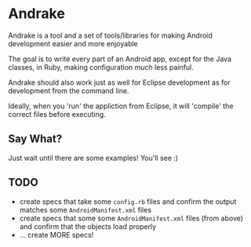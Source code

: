 Andrake
=======

Andrake is a tool and a set of tools/libraries for making Android development easier and more enjoyable

The goal is to write every part of an Android app, except for the Java classes, in Ruby, making configuration *much* less painful.

Andrake should also work just as well for Eclipse development as for development from the command line.

Ideally, when you 'run' the appliction from Eclipse, it will 'compile' the correct files before executing.


Say What?
---------

Just wait until there are some examples!  You'll see  :)


TODO
----

 * create specs that take some `config.rb` files and confirm the output matches some `AndroidManifest.xml` files
 * create specs that some some `AndroidManifest.xml` files (from above) and confirm that the objects load properly
 * ... create MORE specs!
